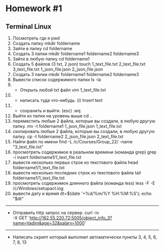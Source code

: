 # Homework #1 
## Terminal Linux
1. Посмотреть где я		pwd
3. Создать папку			mkdir foldername
4. Зайти в папку			cd foldername
5. Создать 3 папки			mkdir foldername1 foldername2 foldername3
6. Зайти в любую папку			cd foldername1
7. Создать 5 файлов (3 txt, 2 json)	touch 1_text_file.txt 2_text_file.txt 3_text_file.txt 1_json_file.json 2_json_file.json
8. Создать 3 папки			mkdir foldername1 foldername2 foldername3
9. Вывести список содержимого папки	ls -la
10. + Открыть любой txt файл		vim 1_text_file.txt
11. + написать туда что-нибудь.		(i) Insert text
12. + сохранить и выйти.		(esc) :wq
13. Выйти из папки на уровень выше	cd ..
14. переместить любые 2 файла, которые вы создали, в любую другую папку.	mv -t foldername1 1_json_file.json 1_text_file.txt
15. скопировать любые 2 файла, которые вы создали, в любую другую папку.	cp -t foldername2 2_json_file.json 2_text_file.txt
16. Найти файл по имени								find -L /c/Courses/Group_22/ -name "3_text_file.txt"
17. просмотреть содержимое в реальном времени (команда grep)			grep -i insert foldername1/1_text_file.txt
18. вывести несколько первых строк из текстового файла				head foldername1/1_text_file.txt
19. вывести несколько последних строк из текстового файла			tail foldername1/1_text_file.txt
20. просмотреть содержимое длинного файла (команда less)			less -F -E /c/Windows/setupact.log
21. вывести дату и время							dt=$(date '+%d/%m/%Y %H:%M:%S');
										echo "$dt"
***
* Отправить http запрос на сервер.
	curl -iv \
	-X GET 'http://162.55.220.72:5005/object_info_3?name=Vadim&age=32&salary=1000'
***
* Написать скрипт который выполнит автоматически пункты 3, 4, 5, 6, 7, 8, 13
